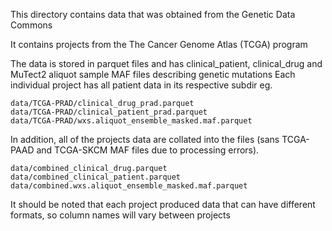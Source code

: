 This directory contains data that was obtained from the Genetic Data Commons

It contains projects from the The Cancer Genome Atlas (TCGA) program

The data is stored in parquet files and has clinical_patient, clinical_drug and MuTect2 aliquot sample MAF files describing genetic mutations
Each individual project has all patient data in its respective subdir eg. 

```
data/TCGA-PRAD/clinical_drug_prad.parquet
data/TCGA-PRAD/clinical_patient_prad.parquet
data/TCGA-PRAD/wxs.aliquot_ensemble_masked.maf.parquet
```

In addition, all of the projects data are collated into the files (sans TCGA-PAAD and TCGA-SKCM MAF files due to processing errors).

```
data/combined_clinical_drug.parquet
data/combined_clinical_patient.parquet
data/combined.wxs.aliquot_ensemble_masked.maf.parquet
```


It should be noted that each project produced data that can have different formats, so column names will vary between projects





